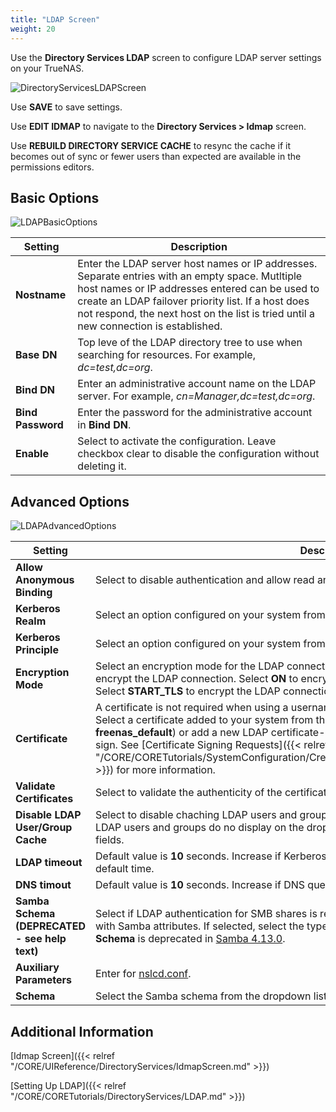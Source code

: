 ```yaml
---
title: "LDAP Screen"
weight: 20
---
```


Use the **Directory Services LDAP** screen to configure LDAP server settings on your TrueNAS.

![DirectoryServicesLDAPScreen](/images/CORE/13.0/DirectoryServicesLDAPScreen.png "Directory Services LDAP Screen")

Use **SAVE** to save settings.

Use **EDIT IDMAP** to navigate to the **Directory Services > Idmap** screen. 

Use **REBUILD DIRECTORY SERVICE CACHE** to resync the cache if it becomes out of sync or fewer users than expected are available in the permissions editors.

## Basic Options

![LDAPBasicOptions](/images/CORE/13.0/LDAPBasicOptions.png "LDAP Basic Options")

| Setting | Description |
|---------|-------------|
| **Nostname** | Enter the LDAP server host names or IP addresses. Separate entries with an empty space. Mutltiple host names or IP addresses entered can be used to create an LDAP failover priority list. If a host does not respond, the next host on the list is tried until a new connection is established. |
| **Base DN** | Top leve of the LDAP directory tree to use when searching for resources. For example, *dc=test,dc=org*. |
| **Bind DN** | Enter an administrative account name on the LDAP server. For example, *cn=Manager,dc=test,dc=org*. |
| **Bind Password** | Enter the password for the administrative account in **Bind DN**. |
| **Enable** | Select to activate the configuration. Leave checkbox clear to disable the configuration without deleting it. |

## Advanced Options

![LDAPAdvancedOptions](/images/CORE/13.0/LDAPAdvancedOptions.png "LDAP Advanced Options")

| Setting | Description |
|---------|-------------|
| **Allow Anonymous Binding** | Select to disable authentication and allow read and write access to any client. |
| **Kerberos Realm** | Select an option configured on your system from the dropdown list. |
| **Kerberos Principle** |Select an option configured on your system from the dropdown list. |
| **Encryption Mode** | Select an encryption mode for the LDAP connection from the dropdown list. Select **OFF** to not encrypt the LDAP connection. Select **ON** to encrypt the LDAP connection with SSL on port **636**. Select **START_TLS** to encrypt the LDAP connection with STARTTLS on the default LDAP port **389**. |
| **Certificate** | A certificate is not required when using a username and password or Kerberos authentication. Select a certificate added to your system from the dropdown list (default option is **freenas_default**) or add a new LDAP certificate-based authentication for the LDAP provdier to sign. See [Certificate Signing Requests]({{< relref "/CORE/CORETutorials/SystemConfiguration/CreatingCAsandCertificates/CreatingCertificates.md" >}}) for more information. |
| **Validate Certificates** | Select to validate the authenticity of the certificate. |
| **Disable LDAP User/Group Cache** | Select to disable chaching LDAP users and groups in large LDAP environments. When disabled, LDAP users and groups do no display on the dropdown lists but are still accepted when typed into fields. |
| **LDAP timeout** | Default value is **10** seconds. Increase if Kerberos ticket queuries are not responding within the default time. |
| **DNS timout** | Default value is **10** seconds. Increase if DNS queries take too long to respond. |
| **Samba Schema (DEPRECATED - see help text)** | Select if LDAP authentication for SMB shares is required and the LDAP server is already configured with Samba attributes. If selected, select the type of schema in the **Schema** dropdown list. **Samba Schema** is deprecated in [Samba 4.13.0](https://www.samba.org/samba/history/samba-4.13.0.html). |
| **Auxiliary Parameters** | Enter for [nslcd.conf](https://arthurdejong.org/nss-pam-ldapd/nslcd.conf.5). |
| **Schema** | Select the Samba schema from the dropdown list. Options are **RFC2307** or **RFC2307BIS**. |

## Additional Information

[Idmap Screen]({{< relref "/CORE/UIReference/DirectoryServices/IdmapScreen.md" >}})

[Setting Up LDAP]({{< relref "/CORE/CORETutorials/DirectoryServices/LDAP.md" >}})
